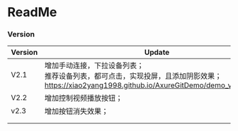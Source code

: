 # ReadMe

### Version

| Version | Update                                                       | Note |
| ------- | ------------------------------------------------------------ | ---- |
| V2.1    | 增加手动连接，下拉设备列表；<br />推荐设备列表，都可点击，实现投屏，且添加阴影效果；<br />https://xiao2yang1998.github.io/AxureGitDemo/demo_v2/play.html |      |
| V2.2    | 增加控制视频播放按钮；                                       |      |
| v2.3    | 增加按钮消失效果；                                           |      |
|         |                                                              |      |
|         |                                                              |      |